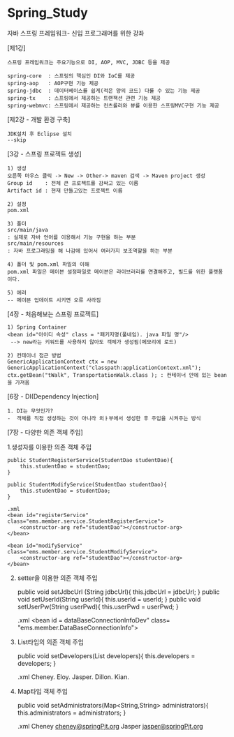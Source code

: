 # Spring_Study

자바 스프링 프레임워크- 신입 프로그래머를 위한 강좌 

[제1강]
	
	스프링 프레임워크는 주요기능으로 DI, AOP, MVC, JDBC 등을 제공

	spring-core  : 스프링의 핵심인 DI와 IoC를 제공
	spring-aop   : AOP구현 기능 제공
	spring-jdbc  : 데이터베이스를 쉽게(적은 양의 코드) 다룰 수 있는 기능 제공
	spring-tx    : 스프링에서 제공하는 트랜잭션 관련 기능 제공
	spring-webmvc: 스프링에서 제공하는 컨츠롤러와 뷰를 이용한 스프링MVC구현 기능 제공

[제2강 - 개발 환경 구축]
	
	JDK설치 후 Eclipse 설치 
	--skip

[3강 - 스프링 프로젝트 생성]
	
	1) 생성
	오른쪽 마우스 클릭 -> New -> Other-> maven 검색 -> Maven project 생성
	Group id 	: 전체 큰 프로젝트를 감싸고 있는 이름
	Artifact id : 현재 만들고있는 프로젝트 이름

	2) 설정 
	pom.xml

	3) 폴더
	src/main/java
	: 실제로 자바 언어를 이용해서 기능 구현을 하는 부분
	src/main/resources
	: 자바 프로그래밍을 해 나감에 있어서 여러가지 보조역할을 하는 부분
	
	4) 폴더 및 pom.xml 파일의 이해
	pom.xml 파일은 메이븐 설정파일로 메이븐은 라이브러리를 연결해주고, 빌드를 위한 플랫폼이다. 
	
	5) 에러 
	-- 메이븐 업데이트 시키면 오류 사라짐
	
[4장 - 처음해보는 스프링 프로젝트]

	1) Spring Container 
	<bean id="아이디 속성" class = "패키지명(풀네임). java 파일 명"/>
	 --> new라는 키워드를 사용하지 않아도 객체가 생성됨(메모리에 로드)

	2) 컨테이너 접근 방법 
	GenericApplicationContext ctx = new GenericApplicationContext("classpath:applicationContext.xml");
	ctx.getBean("tWalk", TransportationWalk.class ); : 컨테이너 안에 있는 bean을 가져옴	 

[6장 - DI(Dependency Injection]

	1. DI는 무엇인가?
	-  객체를 직접 생성하는 것이 아니라 외ㅏ부에서 생성한 후 주입을 시켜주는 방식 
	

[7장 - 다양한 의존 객체 주입]
	
1.생성자를 이용한 의존 객체 주입
	
	public StudentRegisterService(StudentDao studentDao){
		this.studentDao = studentDao;
	}
	
	public StudentModifyService(StudentDao studentDao){
		this.studentDao = studentDao;
	}
	
	.xml
	<bean id="registerService" class="ems.member.service.StudentRegisterService">
		<constructor-arg ref="studentDao"></constructor-arg>
	</bean>
	
	<bean id="modifyService" class="ems.member.service.StudentModifyService">
		<constructor-arg ref="studentDao"></constructor-arg>
	</bean>
	
2. setter을 이용한 의존 객체 주입
	
	public void setJdbcUrl (String jdbcUrl){
		this.jdbcUrl = jdbcUrl;
	}
	public void setUserId(String userId){
		this.userId = userId;
	}
	public void setUserPw(String userPwd){
		this.userPwd = userPwd;
	}
	
	.xml
	<bean id = dataBaseConnectionInfoDev" class= "ems.member.DataBaseConnectionInfo">
		<property name="jdbcUrl" value="jdbc:oracle:thin:@localhost:1521:xe"/>
		<property name="userId" value="scott"/>
		<property name="userPwd" value="tiger"/>
	</bean>
	
3. List타입의 의존 객체 주입 
	
	public void setDevelopers(List<String> developers){
		this.developers = developers;
	}
	
	.xml
	<property name="developers">
		<list>
			<value>Cheney.</value>
			<value>Eloy.</value>
			<value>Jasper.</value>
			<value>Dillon.</value>
			<value>Kian.</value>
		</list>
	</property>
	
4. Map타입 객체 주입
	
	public void setAdministrators(Map<String,String> administrators){
		this.administrators = administrators;
	}
	
	.xml 
	<property>
		<map>
			<entry></entry>
			<key>
				<value>Cheney</value>
			</key>
				<value>cheney@springPjt.org</value>
			<key>
				<value>Jasper</value>
			</key>
				<value>jasper@springPjt.org</value>
		</map>
	</property>
	







